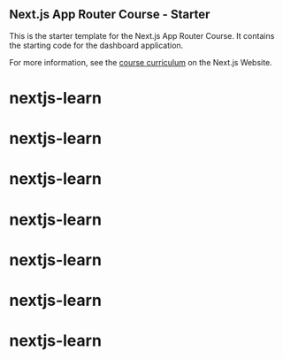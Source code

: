 ## Next.js App Router Course - Starter

This is the starter template for the Next.js App Router Course. It contains the starting code for the dashboard application.

For more information, see the [course curriculum](https://nextjs.org/learn) on the Next.js Website.
# nextjs-learn
# nextjs-learn
# nextjs-learn
# nextjs-learn
# nextjs-learn
# nextjs-learn
# nextjs-learn
